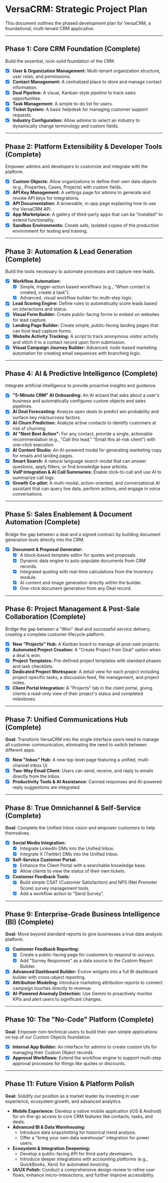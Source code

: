 # VersaCRM: Strategic Project Plan

This document outlines the phased development plan for VersaCRM, a foundational, multi-tenant CRM application.

---

## Phase 1: Core CRM Foundation (Complete)

Build the essential, rock-solid foundation of the CRM.

-   [x] **User & Organization Management:** Multi-tenant organization structure, user roles, and permissions.
-   [x] **Contact Management:** A centralized place to store and manage contact information.
-   [x] **Deal Pipeline:** A visual, Kanban-style pipeline to track sales opportunities.
-   [x] **Task Management:** A simple to-do list for users.
-   [x] **Ticket System:** A basic helpdesk for managing customer support requests.
-   [x] **Industry Configuration:** Allow admins to select an industry to dynamically change terminology and custom fields.

---

## Phase 2: Platform Extensibility & Developer Tools (Complete)

Empower admins and developers to customize and integrate with the platform.

-   [x] **Custom Objects:** Allow organizations to define their own data objects (e.g., Properties, Cases, Projects) with custom fields.
-   [x] **API Key Management:** A settings page for admins to generate and revoke API keys for integrations.
-   [x] **API Documentation:** A browsable, in-app page explaining how to use the VersaCRM API.
-   [x] **App Marketplace:** A gallery of third-party apps that can be "installed" to extend functionality.
-   [x] **Sandbox Environments:** Create safe, isolated copies of the production environment for testing and training.

---

## Phase 3: Automation & Lead Generation (Complete)

Build the tools necessary to automate processes and capture new leads.

-   [x] **Workflow Automation:**
    -   [x] Simple, trigger-action based workflows (e.g., "When contact is created, create a task").
    -   [x] Advanced, visual workflow builder for multi-step logic.
-   [x] **Lead Scoring Engine:** Define rules to automatically score leads based on interactions and status.
-   [x] **Visual Form Builder:** Create public-facing forms to embed on websites for lead capture.
-   [x] **Landing Page Builder:** Create simple, public-facing landing pages that can host lead capture forms.
-   [x] **Website Activity Tracking:** A script to track anonymous visitor activity and stitch it to a contact record upon form submission.
-   [x] **Visual Campaign Journey Builder:** Advanced, node-based marketing automation for creating email sequences with branching logic.

---

## Phase 4: AI & Predictive Intelligence (Complete)

Integrate artificial intelligence to provide proactive insights and guidance.

-   [x] **"5-Minute CRM" AI Onboarding:** An AI wizard that asks about a user's business and automatically configures custom objects and sales pipelines.
-   [x] **AI Deal Forecasting:** Analyze open deals to predict win probability and surface key risk/success factors.
-   [x] **AI Churn Prediction:** Analyze active contacts to identify customers at risk of churning.
-   [x] **AI "Next Best Action":** For any contact, provide a single, actionable recommendation (e.g., "Call this lead," "Email this at-risk client") with one-click execution.
-   [x] **AI Content Studio:** An AI-powered modal for generating marketing copy for emails and landing pages.
-   [x] **Smart Search:** A natural language search modal that can answer questions, apply filters, or find knowledge base articles.
-   [x] **VoIP Integration & AI Call Summaries:** Enable click-to-call and use AI to summarize call logs.
-   [x] **Growth Co-pilot:** A multi-modal, action-oriented, and conversational AI assistant that can query live data, perform actions, and engage in voice conversations.

---

## Phase 5: Sales Enablement & Document Automation (Complete)

Bridge the gap between a deal and a signed contract by building document generation tools directly into the CRM.

-   [x] **Document & Proposal Generator:**
    -   [x] A block-based template editor for quotes and proposals.
    -   [x] Dynamic data engine to auto-populate documents from CRM records.
    -   [x] Integrated quoting with real-time calculations from the Inventory module.
    -   [x] AI content and image generation directly within the builder.
    -   [x] One-click document generation from any Deal record.

---

## Phase 6: Project Management & Post-Sale Collaboration (Complete)

Bridge the gap between a "Won" deal and successful service delivery, creating a complete customer lifecycle platform.

-   [x] **New "Projects" Hub:** A Kanban board to manage all post-sale projects.
-   [x] **Automated Project Creation:** A "Create Project from Deal" option when a deal is won.
-   [x] **Project Templates:** Pre-defined project templates with standard phases and task checklists.
-   [x] **Dedicated Project Workspace:** A detail view for each project including project-specific tasks, a discussion feed, file management, and project notes.
-   [x] **Client Portal Integration:** A "Projects" tab in the client portal, giving clients a read-only view of their project's status and completed milestones.

---

## Phase 7: Unified Communications Hub (Complete)

**Goal:** Transform VersaCRM into the single interface users need to manage all customer communication, eliminating the need to switch between different apps.

-   [x] **New "Inbox" Hub:** A new top-level page featuring a unified, multi-channel inbox UI.
-   [x] **Two-Way Email Client:** Users can send, receive, and reply to emails directly from the Inbox.
-   [x] **Productivity Tools & AI Assistance:** Canned responses and AI-powered reply suggestions are integrated.

---

## Phase 8: True Omnichannel & Self-Service (Complete)

**Goal:** Complete the Unified Inbox vision and empower customers to help themselves.

-   [x] **Social Media Integration:**
    -   [x] Integrate LinkedIn DMs into the Unified Inbox.
    -   [x] Integrate X (Twitter) DMs into the Unified Inbox.
-   [x] **Self-Service Customer Portal:**
    -   [x] Enhance the Client Portal with a searchable knowledge base.
    -   [x] Allow clients to view the status of their own tickets.
-   [x] **Customer Feedback Tools:**
    -   [x] Build simple CSAT (Customer Satisfaction) and NPS (Net Promoter Score) survey management tools.
    -   [x] Add a workflow action to "Send Survey".

---

## Phase 9: Enterprise-Grade Business Intelligence (BI) (Complete)

**Goal:** Move beyond standard reports to give businesses a true data analysis platform.

-   [x] **Customer Feedback Reporting:**
    -   [x] Create a public-facing page for customers to respond to surveys.
    -   [x] Add "Survey Responses" as a data source to the Custom Report Builder.
-   [x] **Advanced Dashboard Builder:** Evolve widgets into a full BI dashboard builder with cross-object reporting.
-   [x] **Attribution Modeling:** Introduce marketing attribution reports to connect campaign touches directly to revenue.
-   [x] **AI-Powered Anomaly Detection:** Use Gemini to proactively monitor KPIs and alert users to significant changes.

---

## Phase 10: The "No-Code" Platform (Complete)

**Goal:** Empower non-technical users to build their own simple applications on top of our Custom Objects foundation.

-   [x] **Internal App Builder:** An interface for admins to create custom UIs for managing their Custom Object records.
-   [x] **Approval Workflows:** Extend the workflow engine to support multi-step approval processes for things like quotes or discounts.

---

## Phase 11: Future Vision & Platform Polish

**Goal:** Solidify our position as a market leader by investing in user experience, ecosystem growth, and advanced analytics.

-   **Mobile Experience:** Develop a native mobile application (iOS & Android) for on-the-go access to core CRM features like contacts, tasks, and deals.
-   **Advanced BI & Data Warehousing:**
    -   Introduce data snapshotting for historical trend analysis.
    -   Offer a "bring your own data warehouse" integration for power users.
-   **Ecosystem & Integration Deepening:**
    -   Develop a public-facing API for third-party developers.
    -   Introduce deeper integrations with accounting platforms (e.g., QuickBooks, Xero) for automated invoicing.
-   **UI/UX Polish:** Conduct a comprehensive design review to refine user flows, enhance micro-interactions, and further improve accessibility.
